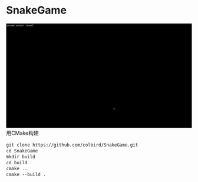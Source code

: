 # SnakeGame

![Snake.gif](Snake.gif)
用CMake构建
```
git clone https://github.com/colbird/SnakeGame.git
cd SnakeGame
mkdir build
cd build
cmake ..
cmake --build .
```
